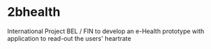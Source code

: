 # 2bhealth
International Project BEL / FIN to develop an e-Health prototype with application to read-out the users' heartrate
